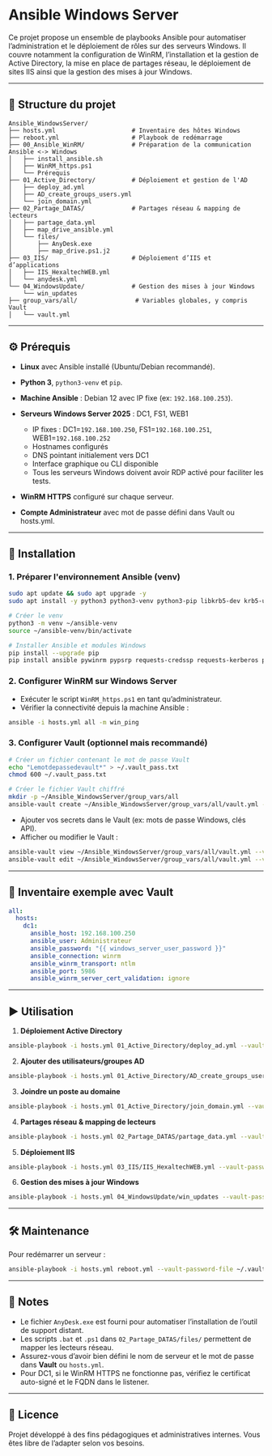 # Ansible Windows Server

Ce projet propose un ensemble de playbooks Ansible pour automatiser l’administration et le déploiement de rôles sur des serveurs Windows.
Il couvre notamment la configuration de WinRM, l’installation et la gestion de Active Directory, la mise en place de partages réseau, le déploiement de sites IIS ainsi que la gestion des mises à jour Windows.

---

## 🐂 Structure du projet

```
Ansible_WindowsServer/
├── hosts.yml                     # Inventaire des hôtes Windows
├── reboot.yml                    # Playbook de redémarrage
├── 00_Ansible_WinRM/             # Préparation de la communication Ansible <-> Windows
│   ├── install_ansible.sh
│   ├── WinRM_https.ps1
│   └── Prérequis
├── 01_Active_Directory/          # Déploiement et gestion de l'AD
│   ├── deploy_ad.yml
│   ├── AD_create_groups_users.yml
│   └── join_domain.yml
├── 02_Partage_DATAS/             # Partages réseau & mapping de lecteurs
│   ├── partage_data.yml
│   ├── map_drive_ansible.yml
│   └── files/
│       ├── AnyDesk.exe
│       ├── map_drive.ps1.j2  
├── 03_IIS/                       # Déploiement d’IIS et d’applications
│   ├── IIS_HexaltechWEB.yml
│   └── anydesk.yml
└── 04_WindowsUpdate/             # Gestion des mises à jour Windows
    └── win_updates
├── group_vars/all/                # Variables globales, y compris Vault
│   └── vault.yml
```

---

## ⚙️ Prérequis

* **Linux** avec Ansible installé (Ubuntu/Debian recommandé).
* **Python 3**, `python3-venv` et `pip`.
* **Machine Ansible** : Debian 12 avec IP fixe (ex: `192.168.100.253`).
* **Serveurs Windows Server 2025** : DC1, FS1, WEB1

  * IP fixes : DC1=`192.168.100.250`, FS1=`192.168.100.251`, WEB1=`192.168.100.252`
  * Hostnames configurés
  * DNS pointant initialement vers DC1
  * Interface graphique ou CLI disponible
  * Tous les serveurs Windows doivent avoir RDP activé pour faciliter les tests.
* **WinRM HTTPS** configuré sur chaque serveur.
* **Compte Administrateur** avec mot de passe défini dans Vault ou hosts.yml.


---

## 🚀 Installation

### 1. Préparer l'environnement Ansible (venv)

```bash
sudo apt update && sudo apt upgrade -y
sudo apt install -y python3 python3-venv python3-pip libkrb5-dev krb5-user git curl

# Créer le venv
python3 -m venv ~/ansible-venv
source ~/ansible-venv/bin/activate

# Installer Ansible et modules Windows
pip install --upgrade pip
pip install ansible pywinrm pypsrp requests-credssp requests-kerberos pyspnego
```

### 2. Configurer WinRM sur Windows Server

* Exécuter le script `WinRM_https.ps1` en tant qu’administrateur.
* Vérifier la connectivité depuis la machine Ansible :

```bash
ansible -i hosts.yml all -m win_ping
```

### 3. Configurer Vault (optionnel mais recommandé)

```bash
# Créer un fichier contenant le mot de passe Vault
echo "Lemotdepassedevault*" > ~/.vault_pass.txt
chmod 600 ~/.vault_pass.txt

# Créer le fichier Vault chiffré
mkdir -p ~/Ansible_WindowsServer/group_vars/all
ansible-vault create ~/Ansible_WindowsServer/group_vars/all/vault.yml --vault-password-file ~/.vault_pass.txt
```

* Ajouter vos secrets dans le Vault (ex: mots de passe Windows, clés API).
* Afficher ou modifier le Vault :

```bash
ansible-vault view ~/Ansible_WindowsServer/group_vars/all/vault.yml --vault-password-file ~/.vault_pass.txt
ansible-vault edit ~/Ansible_WindowsServer/group_vars/all/vault.yml --vault-password-file ~/.vault_pass.txt
```

---

## 📌 Inventaire exemple avec Vault

```yaml
all:
  hosts:
    dc1:
      ansible_host: 192.168.100.250
      ansible_user: Administrateur
      ansible_password: "{{ windows_server_user_password }}"
      ansible_connection: winrm
      ansible_winrm_transport: ntlm
      ansible_port: 5986
      ansible_winrm_server_cert_validation: ignore
```

---

## ▶️ Utilisation

1. **Déploiement Active Directory**

```bash
ansible-playbook -i hosts.yml 01_Active_Directory/deploy_ad.yml --vault-password-file ~/.vault_pass.txt
```

2. **Ajouter des utilisateurs/groupes AD**

```bash
ansible-playbook -i hosts.yml 01_Active_Directory/AD_create_groups_users.yml --vault-password-file ~/.vault_pass.txt
```

3. **Joindre un poste au domaine**

```bash
ansible-playbook -i hosts.yml 01_Active_Directory/join_domain.yml --vault-password-file ~/.vault_pass.txt
```

4. **Partages réseau & mapping de lecteurs**

```bash
ansible-playbook -i hosts.yml 02_Partage_DATAS/partage_data.yml --vault-password-file ~/.vault_pass.txt
```

5. **Déploiement IIS**

```bash
ansible-playbook -i hosts.yml 03_IIS/IIS_HexaltechWEB.yml --vault-password-file ~/.vault_pass.txt
```

6. **Gestion des mises à jour Windows**

```bash
ansible-playbook -i hosts.yml 04_WindowsUpdate/win_updates --vault-password-file ~/.vault_pass.txt
```

---

## 🛠️ Maintenance

Pour redémarrer un serveur :

```bash
ansible-playbook -i hosts.yml reboot.yml --vault-password-file ~/.vault_pass.txt
```

---

## 📌 Notes

* Le fichier `AnyDesk.exe` est fourni pour automatiser l’installation de l’outil de support distant.
* Les scripts `.bat` et `.ps1` dans `02_Partage_DATAS/files/` permettent de mapper les lecteurs réseau.
* Assurez-vous d’avoir bien défini le nom de serveur et le mot de passe dans **Vault** ou `hosts.yml`.
* Pour DC1, si le WinRM HTTPS ne fonctionne pas, vérifiez le certificat auto-signé et le FQDN dans le listener.

---

## 📄 Licence

Projet développé à des fins pédagogiques et administratives internes.
Vous êtes libre de l’adapter selon vos besoins.
